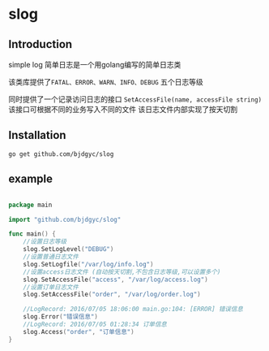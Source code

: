 # slog

## Introduction

simple log
简单日志是一个用golang编写的简单日志类

该类库提供了`FATAL、ERROR、WARN、INFO、DEBUG` 五个日志等级

同时提供了一个记录访问日志的接口 `SetAccessFile(name, accessFile string)`
该接口可根据不同的业务写入不同的文件
该日志文件内部实现了按天切割

## Installation

`go get github.com/bjdgyc/slog`


## example

```go

package main

import "github.com/bjdgyc/slog"

func main() {
	//设置日志等级
	slog.SetLogLevel("DEBUG")
	//设置普通日志文件
	slog.SetLogfile("/var/log/info.log")
	//设置access日志文件 (自动按天切割,不包含日志等级,可以设置多个)
	slog.SetAccessFile("access", "/var/log/access.log")
	//设置订单日志文件
	slog.SetAccessFile("order", "/var/log/order.log")

	//LogRecord: 2016/07/05 18:06:00 main.go:104: [ERROR] 错误信息
	slog.Error("错误信息")
	//LogRecord: 2016/07/05 01:28:34 订单信息
	slog.Access("order", "订单信息")
}


```



